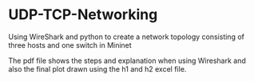 # UDP-TCP-Networking
Using WireShark and python to create a network topology consisting of three hosts and one switch in Mininet

The pdf file shows the steps and explanation when using Wireshark and also the final plot drawn using the h1 and h2 excel file.

